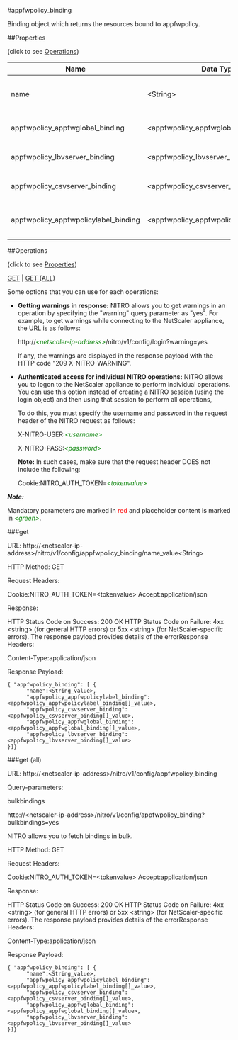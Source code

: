 #appfwpolicy_binding

Binding object which returns the resources bound to appfwpolicy.


##Properties 
<span>(click to see [Operations](#operations))</span>


<table><thead><tr><th>Name</th><th> Data Type</th><th> Permissions</th><th>Description</th></tr></thead><tbody><tr><td>name</td><td>&lt;String></td><td>Read-write</td><td>Name of the policy.&lt;br>Minimum length = 1</td><tr><tr><td>appfwpolicy_appfwglobal_binding</td><td>&lt;appfwpolicy_appfwglobal_binding[]></td><td>Read-only</td><td>appfwglobal that can be bound to appfwpolicy.</td><tr><tr><td>appfwpolicy_lbvserver_binding</td><td>&lt;appfwpolicy_lbvserver_binding[]></td><td>Read-only</td><td>lbvserver that can be bound to appfwpolicy.</td><tr><tr><td>appfwpolicy_csvserver_binding</td><td>&lt;appfwpolicy_csvserver_binding[]></td><td>Read-only</td><td>csvserver that can be bound to appfwpolicy.</td><tr><tr><td>appfwpolicy_appfwpolicylabel_binding</td><td>&lt;appfwpolicy_appfwpolicylabel_binding[]></td><td>Read-only</td><td>appfwpolicylabel that can be bound to appfwpolicy.</td><tr></tbody></table>
##Operations 
<span>(click to see [Properties](#properties))</span>


[GET](#get) | [GET (ALL)](#get-(all))


Some options that you can use for each operations:
<ul><li><p><b>Getting warnings in response:</b> NITRO allows you to get warnings in an operation by specifying the "warning" query parameter as "yes". For example, to get warnings while connecting to the NetScaler appliance, the URL is as follows:</p><p>http://<span style="color:green;font-style:italic;">&lt;netscaler-ip-address&gt;</span>/nitro/v1/config/login?warning=yes</p><p>If any, the warnings are displayed in the response payload with the HTTP code "209 X-NITRO-WARNING".</p></li><li><p><b>Authenticated access for individual NITRO operations:</b> NITRO allows you to logon to the NetScaler appliance to perform individual operations. You can use this option instead of creating a NITRO session (using the login object) and then using that session to perform all operations,</p><p>To do this, you must specify the username and password in the request header of the NITRO request as follows:</p><p>X-NITRO-USER:<span style="color:green;font-style:italic;">&lt;username&gt;</span></p><p>X-NITRO-PASS:<span style="color:green;font-style:italic;">&lt;password&gt;</span></p><p><b>Note:</b> In such cases, make sure that the request header DOES not include the following:</p><p>Cookie:NITRO_AUTH_TOKEN=<span style="color:green;font-style:italic;">&lt;tokenvalue&gt;</span></p></li></ul>



***Note:*** 
Mandatory parameters are marked in <span style="color:#FF0000;">red</span> and placeholder content is marked in <span style="color:green;font-style:italic">&lt;green&gt;</span>.

###get



URL: http://&lt;netscaler-ip-address&gt;/nitro/v1/config/appfwpolicy_binding/name_value&lt;String&gt;
HTTP Method: GET
Request Headers:

Cookie:NITRO_AUTH_TOKEN=&lt;tokenvalue&gt;Accept:application/json

Response:
HTTP Status Code on Success: 200 OKHTTP Status Code on Failure: 4xx &lt;string&gt; (for general HTTP errors) or 5xx &lt;string&gt; (for NetScaler-specific errors). The response payload provides details of the errorResponse Headers:

Content-Type:application/json

Response Payload: ```{ "appfwpolicy_binding": [ {      "name":<String_value>,      "appfwpolicy_appfwpolicylabel_binding":<appfwpolicy_appfwpolicylabel_binding[]_value>,      "appfwpolicy_csvserver_binding":<appfwpolicy_csvserver_binding[]_value>,      "appfwpolicy_appfwglobal_binding":<appfwpolicy_appfwglobal_binding[]_value>,      "appfwpolicy_lbvserver_binding":<appfwpolicy_lbvserver_binding[]_value>}]}```



###get (all)



URL: http://&lt;netscaler-ip-address&gt;/nitro/v1/config/appfwpolicy_binding
Query-parameters:
bulkbindings
http://&lt;netscaler-ip-address&gt;/nitro/v1/config/appfwpolicy_binding?bulkbindings=yes
NITRO allows you to fetch bindings in bulk.



HTTP Method: GET
Request Headers:

Cookie:NITRO_AUTH_TOKEN=&lt;tokenvalue&gt;Accept:application/json

Response:
HTTP Status Code on Success: 200 OKHTTP Status Code on Failure: 4xx &lt;string&gt; (for general HTTP errors) or 5xx &lt;string&gt; (for NetScaler-specific errors). The response payload provides details of the errorResponse Headers:

Content-Type:application/json

Response Payload: ```{ "appfwpolicy_binding": [ {      "name":<String_value>,      "appfwpolicy_appfwpolicylabel_binding":<appfwpolicy_appfwpolicylabel_binding[]_value>,      "appfwpolicy_csvserver_binding":<appfwpolicy_csvserver_binding[]_value>,      "appfwpolicy_appfwglobal_binding":<appfwpolicy_appfwglobal_binding[]_value>,      "appfwpolicy_lbvserver_binding":<appfwpolicy_lbvserver_binding[]_value>}]}```



